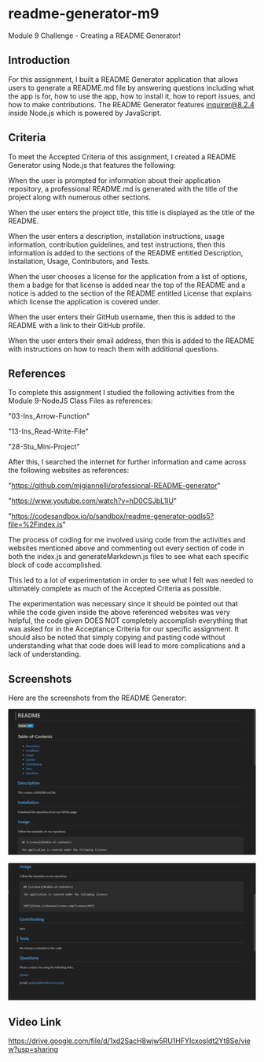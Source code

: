 # readme-generator-m9

Module 9 Challenge - Creating a README Generator!

## Introduction
For this assignment, I built a README Generator application that allows users to generate a README.md file by answering questions including what the app is for, how to use the app, how to install it, how to report issues, and how to make contributions.  The README Generator features inquirer@8.2.4 inside Node.js which is powered by JavaScript.

## Criteria
To meet the Accepted Criteria of this assignment, I created a README Generator using Node.js that features the following:

When the user is prompted for information about their application repository, a professional README.md is generated with the title of the project along with numerous other sections.

When the user enters the project title, this title is displayed as the title of the README.

When the user enters a description, installation instructions, usage information, contribution guidelines, and test instructions, then this information is added to the sections of the README entitled Description, Installation, Usage, Contributors, and Tests.

When the user chooses a license for the application from a list of options, them a badge for that license is added near the top of the README and a notice is added to the section of the README entitled License that explains which license the application is covered under.

When the user enters their GitHub username, then this is added to the README with a link to their GitHub profile.

When the user enters their email address, then this is added to the README with instructions on how to reach them with additional questions.

## References
To complete this assignment I studied the following activities from the Module 9-NodeJS Class Files as references:

"03-Ins_Arrow-Function" 

"13-Ins_Read-Write-File" 

"28-Stu_Mini-Project"

After this, I searched the internet for further information and came across the following websites as references:

"https://github.com/mjgiannelli/professional-README-generator"

"https://www.youtube.com/watch?v=hD0CSJbL1lU"

"https://codesandbox.io/p/sandbox/readme-generator-pqdls5?file=%2Findex.js"

The process of coding for me involved using code from the activities and websites mentioned above and commenting out every section of code in both the index.js and generateMarkdown.js files to see what each specific block of code accomplished.

This led to a lot of experimentation in order to see what I felt was needed to ultimately complete as much of the Accepted Criteria as possible.

The experimentation was necessary since it should be pointed out that while the code given inside the above referenced websites was very helpful, the code given DOES NOT completely accomplish everything that was asked for in the Acceptance Criteria for our specific assignment. It should also be noted that simply copying and pasting code without understanding what that code does will lead to more complications and a lack of understanding.

## Screenshots
Here are the screenshots from the README Generator:

![Alt text](https://github.com/aparihar1984/readme-generator-m9/blob/main/Screenshots/generated-README%20Screenshot%20Part%201.png)

![Alt text](https://github.com/aparihar1984/readme-generator-m9/blob/main/Screenshots/generated-README%20Screenshot%20Part%202.png)

## Video Link
https://drive.google.com/file/d/1xd2SacH8wjw5RU1HFYIcxosIdt2Yt8Se/view?usp=sharing



